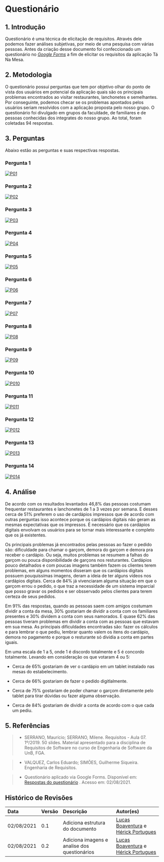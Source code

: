 # Questionário

## 1. Introdução

Questionário é uma técnica de elicitação de requisitos. Através dele podemos fazer análises subjetivas, por meio de uma pesquisa com várias pessoas. Antes da criação desse documento foi confeccionado um questionário no [_Google Forms_](https://workspace.google.com/intl/pt-BR/products/forms/?utm_source=google&utm_medium=cpc&utm_campaign=latam-BR-all-pt-dr-bkws-all-all-trial-e-dr-1009897-LUAC0011908&utm_content=text-ad-none-any-DEV_c-CRE_477535133211-ADGP_Hybrid%20%7C%20BKWS%20-%20MIX%20%7C%20Txt%20~%20Forms-KWID_43700057676889044-kwd-10647024857&utm_term=KW_google%20forms-ST_google%20forms&gclid=CjwKCAjwr56IBhAvEiwA1fuqGktqD-lXkUkcdn9v7B8hbBukmFjcpGL4xDynT4RSzGsv2qPdKOBwEBoC_hUQAvD_BwE&gclsrc=aw.ds) a fim de elicitar os requisitos da aplicação Tá Na Mesa.

## 2. Metodologia

O questionário possui perguntas que tem por objetivo olhar do ponto de vista dos usuários em potencial da aplicação quais são os principais problemas encontrados ao visitar restaurantes, lanchonetes e semelhantes. Por conseguinte, podemos checar se os problemas apontados pelos usuários seriam resolvidos com a aplicação proposta pelo nosso grupo. O questionário foi divulgado em grupos da faculdade, de familiares e de pessoas conhecidas dos integrates do nosso grupo. Ao total, foram coletadas 94 respostas.

## 3. Perguntas

Abaixo estão as perguntas e suas respectivas respostas.

### Pergunta 1
[ ![P01](../../assets/img/questionario/pergunta-1.png) ](../../assets/img/questionario/pergunta-1.png)

### Pergunta 2
[ ![P02](../../assets/img/questionario/pergunta-2.png) ](../../assets/img/questionario/pergunta-2.png)

### Pergunta 3
[ ![P03](../../assets/img/questionario/pergunta-3.png) ](../../assets/img/questionario/pergunta-3.png)

### Pergunta 4
[ ![P04](../../assets/img/questionario/pergunta-4.png) ](../../assets/img/questionario/pergunta-4.png)

### Pergunta 5
[ ![P05](../../assets/img/questionario/pergunta-5.png) ](../../assets/img/questionario/pergunta-5.png)

### Pergunta 6
[ ![P06](../../assets/img/questionario/pergunta-6.png) ](../../assets/img/questionario/pergunta-6.png)

### Pergunta 7
[ ![P07](../../assets/img/questionario/pergunta-7.png) ](../../assets/img/questionario/pergunta-7.png)

### Pergunta 8
[ ![P08](../../assets/img/questionario/pergunta-8.png) ](../../assets/img/questionario/pergunta-8.png)

### Pergunta 9
[ ![P09](../../assets/img/questionario/pergunta-9.png) ](../../assets/img/questionario/pergunta-9.png)

### Pergunta 10
[ ![P010](../../assets/img/questionario/pergunta-10.png) ](../../assets/img/questionario/pergunta-10.png)

### Pergunta 11
[ ![P011](../../assets/img/questionario/pergunta-11.png) ](../../assets/img/questionario/pergunta-11.png)

### Pergunta 12
[ ![P012](../../assets/img/questionario/pergunta-12.png) ](../../assets/img/questionario/pergunta-12.png)

### Pergunta 13
[ ![P013](../../assets/img/questionario/pergunta-13.png) ](../../assets/img/questionario/pergunta-13.png)

### Pergunta 14
[ ![P014](../../assets/img/questionario/pergunta-14.png) ](../../assets/img/questionario/pergunta-14.png)

## 4. Análise

De acordo com os resultados levantados 46,8% das pessoas costumam frequentar restaurantes e lanchonetes de 1 a 3 vezes por semana. E desses cerca de 51% preferem o uso de cardápios impressos que de acordo com outras perguntas isso acontece porque os cardápios digitais não geram as mesmas expectativas que os impressos. É necessário que os cardápios digitais envolvam os usuários para se tornar mais interessante e completo que os já existentes.

Os principais problemas já encontrados pelas pessoas ao fazer o pedido são: dificuldade para chamar o garçom, demora do garçom e demora pra receber o cardápio. Ou seja, muitos problemas se resumem a falhas do garçom ou pouca disponibilidade de garçons nos resturantes. Cardápios pouco detalhados e com poucas imagens também fazem os clientes terem problemas, em alguns momentos disseram que os cardápios digitais possuem pouquissímas imagens, deram a ideia de ter alguns vídeos nos cardápios digitais. Cerca de 84% já vivenciaram alguma situação em que o garçom errou o pedido, o que traz a necessidade de um sistema imparcial que posso gravar os pedidos e ser obsservado pelos clientes para terem certeza de seus pedidos.

Em 91% das respostas, quando as pessoas saem com amigos costumam dividir a conta da mesa, 30% gostariam de dividir a conta com os familiares presentes e 30% dividem a conta com seus namorados. E quase 62% das pessoas tiveram problemas em dividir a conta com as pessoas que estavam em sua mesa. As principais dificuldades encontradas são: fazer os cálculos e para lembrar o que pediu, lembrar quanto valem os itens do cardápio, demora no pagamento  e porque o resturante só dividia a conta em partes iguais.

Em uma escala de 1 a 5, onde 1 é discordo totalmente e 5 é concordo totalmente. Levando em consideração os que votaram 4 ou 5:

- Cerca de 65% gostariam de ver o cardápio em um tablet instalado nas mesas do estabelecimento.

- Cerca de 66% gostariam de fazer o pedido digitlalmente.

- Cerca de 75% gostariam de poder chamar o garçom diretamente pelo tablet para tirar dúvidas ou fazer alguma observação.

- Cerca de 84% gostariam de dividir a conta de acordo com o que cada um pediu.


## 5. Referências

> - SERRANO, Maurício; SERRANO, Milene. Requisitos - Aula 07. 1º/2019. 50 slides. Material apresentado para a disciplina de Requisitos de Software no curso de Engenharia de Software da UnB, FGA.

> - VALQUEZ, Carlos Eduardo; SIMÕES, Guilherme Siqueira. Engenharia de Requisitos.

> - Questionário aplicado via Google Forms. Disponível em: [Respostas do questionário](https://docs.google.com/spreadsheets/d/1rFbt2wUSQeqWjOoy4sZR3ZsuhSiZscUb5fAKglYEIBA/edit?usp=sharing) . Acesso em: 02/08/2021.
## Histórico de Revisões

| Data       | Versão | Descrição                                              | Autor(es)                                 |
| :--------- | :----- | :----------------------------------------------------- | :---------------------------------------- |
| 02/08/2021 | 0.1   | Adiciona estrutura do documento | [Lucas Boaventura](https://github.com/lboaventura25) e [Hérick Portugues](https://github.com/herickport) |
| 02/08/2021 | 0.2   | Adiciona imagens e analise dos questionários | [Lucas Boaventura](https://github.com/lboaventura25) e [Hérick Portugues](https://github.com/herickport) |